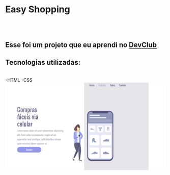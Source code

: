 <h1>Easy Shopping</h1>
<br>
<br>
<h2>Esse foi um projeto que eu aprendi no <a href="https://rodolfomori.com.br/devclub">DevClub</a></h2>

<h2>Tecnologias utilizadas:</h2>
<br>
-HTML
-CSS

<img src="https://github.com/JoseDiego021/easy-shopping/blob/master/Captura%20de%20tela%202025-05-31%20102422.png?raw=true">



